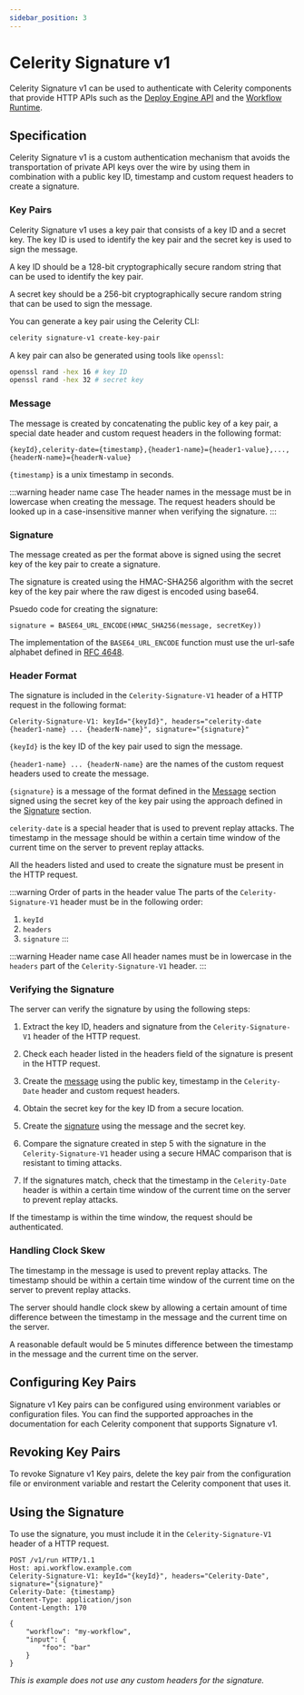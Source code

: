 ```yaml
---
sidebar_position: 3
---
```


# Celerity Signature v1

Celerity Signature v1 can be used to authenticate with Celerity components that provide HTTP APIs such as the [Deploy Engine API](/deploy-engine/docs/intro) and the [Workflow Runtime](/workflow-runtime/docs/intro).


## Specification

Celerity Signature v1 is a custom authentication mechanism that avoids the transportation of private API keys over the wire by using them in combination with a public key ID, timestamp and custom request headers to create a signature.

### Key Pairs

Celerity Signature v1 uses a key pair that consists of a key ID and a secret key. The key ID is used to identify the key pair and the secret key is used to sign the message.

A key ID should be a 128-bit cryptographically secure random string that can be used to identify the key pair.

A secret key should be a 256-bit cryptographically secure random string that can be used to sign the message.

You can generate a key pair using the Celerity CLI:

```bash
celerity signature-v1 create-key-pair
```

A key pair can also be generated using tools like `openssl`:

```bash
openssl rand -hex 16 # key ID
openssl rand -hex 32 # secret key
```

### Message

The message is created by concatenating the public key of a key pair, a special date header and custom request headers in the following format:

```
{keyId},celerity-date={timestamp},{header1-name}={header1-value},...,{headerN-name}={headerN-value}
```

`{timestamp}` is a unix timestamp in seconds.

:::warning header name case
The header names in the message must be in lowercase when creating the message.
The request headers should be looked up in a case-insensitive manner when verifying the signature.
:::

### Signature

The message created as per the format above is signed using the secret key of the key pair to create a signature.

The signature is created using the HMAC-SHA256 algorithm with the secret key of the key pair where the raw digest is encoded using base64.

Psuedo code for creating the signature:

```
signature = BASE64_URL_ENCODE(HMAC_SHA256(message, secretKey))
```

The implementation of the `BASE64_URL_ENCODE` function must use the url-safe alphabet defined in [RFC 4648](https://datatracker.ietf.org/doc/html/rfc4648#section-5).

### Header Format

The signature is included in the `Celerity-Signature-V1` header of a HTTP request in the following format:

```
Celerity-Signature-V1: keyId="{keyId}", headers="celerity-date {header1-name} ... {headerN-name}", signature="{signature}"
```

`{keyId}` is the key ID of the key pair used to sign the message.

`{header1-name} ... {headerN-name}` are the names of the custom request headers used to create the message.

`{signature}` is a message of the format defined in the [Message](#message) section signed using the secret key of the key pair using the approach defined in the [Signature](#signature) section.

`celerity-date` is a special header that is used to prevent replay attacks. The timestamp in the message should be within a certain time window of the current time on the server to prevent replay attacks.

All the headers listed and used to create the signature must be present in the HTTP request.

:::warning Order of parts in the header value
The parts of the `Celerity-Signature-V1` header must be in the following order:
1. `keyId`
2. `headers`
3. `signature`
:::

:::warning Header name case
All header names must be in lowercase in the `headers` part of the `Celerity-Signature-V1` header.
:::

### Verifying the Signature

The server can verify the signature by using the following steps:

1. Extract the key ID, headers and signature from the `Celerity-Signature-V1` header of the HTTP request.
2. Check each header listed in the headers field of the signature is present in the HTTP request.
3. Create the [message](#message) using the public key, timestamp in the `Celerity-Date` header and custom request headers.
4. Obtain the secret key for the key ID from a secure location.
5. Create the [signature](#signature) using the message and the secret key.
6. Compare the signature created in step 5 with the signature in the `Celerity-Signature-V1` header using a secure HMAC comparison that is resistant to timing attacks.

7. If the signatures match, check that the timestamp in the `Celerity-Date` header is within a certain time window of the current time on the server to prevent replay attacks.

If the timestamp is within the time window, the request should be authenticated.

### Handling Clock Skew

The timestamp in the message is used to prevent replay attacks. The timestamp should be within a certain time window of the current time on the server to prevent replay attacks.

The server should handle clock skew by allowing a certain amount of time difference between the timestamp in the message and the current time on the server.

A reasonable default would be 5 minutes difference between the timestamp in the message and the current time on the server.

## Configuring Key Pairs

Signature v1 Key pairs can be configured using environment variables or configuration files.
You can find the supported approaches in the documentation for each Celerity component that supports Signature v1.

## Revoking Key Pairs

To revoke Signature v1 Key pairs, delete the key pair from the configuration file or environment variable and restart the Celerity component that uses it.

## Using the Signature

To use the signature, you must include it in the `Celerity-Signature-V1` header of a HTTP request.

```
POST /v1/run HTTP/1.1
Host: api.workflow.example.com
Celerity-Signature-V1: keyId="{keyId}", headers="Celerity-Date", signature="{signature}"
Celerity-Date: {timestamp}
Content-Type: application/json
Content-Length: 170

{
    "workflow": "my-workflow",
    "input": {
        "foo": "bar"
    }
}
```

_This is example does not use any custom headers for the signature._
